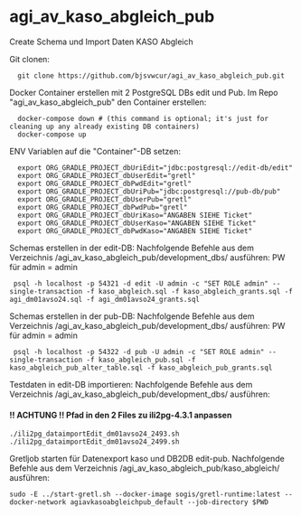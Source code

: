 # agi_av_kaso_abgleich_pub

Create Schema und Import Daten KASO Abgleich

Git clonen:
```
  git clone https://github.com/bjsvwcur/agi_av_kaso_abgleich_pub.git
```

Docker Container erstellen mit 2 PostgreSQL DBs edit und Pub.
Im Repo "agi_av_kaso_abgleich_pub" den Container erstellen: 

```
  docker-compose down # (this command is optional; it's just for cleaning up any already existing DB containers)
  docker-compose up
```

ENV Variablen auf die "Container"-DB setzen:
```
  export ORG_GRADLE_PROJECT_dbUriEdit="jdbc:postgresql://edit-db/edit"
  export ORG_GRADLE_PROJECT_dbUserEdit="gretl"
  export ORG_GRADLE_PROJECT_dbPwdEdit="gretl"
  export ORG_GRADLE_PROJECT_dbUriPub="jdbc:postgresql://pub-db/pub"
  export ORG_GRADLE_PROJECT_dbUserPub="gretl"
  export ORG_GRADLE_PROJECT_dbPwdPub="gretl"
  export ORG_GRADLE_PROJECT_dbUriKaso="ANGABEN SIEHE Ticket"
  export ORG_GRADLE_PROJECT_dbUserKaso="ANGABEN SIEHE Ticket"
  export ORG_GRADLE_PROJECT_dbPwdKaso="ANGABEN SIEHE Ticket"
```

Schemas erstellen in der edit-DB:
Nachfolgende Befehle aus dem Verzeichnis /agi_av_kaso_abgleich_pub/development_dbs/ ausführen:
PW für admin = admin
```
 psql -h localhost -p 54321 -d edit -U admin -c "SET ROLE admin" --single-transaction -f kaso_abgleich.sql -f kaso_abgleich_grants.sql -f agi_dm01avso24.sql -f agi_dm01avso24_grants.sql
```

Schemas erstellen in der pub-DB:
Nachfolgende Befehle aus dem Verzeichnis /agi_av_kaso_abgleich_pub/development_dbs/ ausführen:
PW für admin = admin
```
 psql -h localhost -p 54322 -d pub -U admin -c "SET ROLE admin" --single-transaction -f kaso_abgleich_pub.sql -f kaso_abgleich_pub_alter_table.sql -f kaso_abgleich_pub_grants.sql
```

Testdaten in edit-DB importieren:
Nachfolgende Befehle aus dem Verzeichnis /agi_av_kaso_abgleich_pub/development_dbs/ ausführen:
#### !! ACHTUNG !! Pfad in den 2 Files zu ili2pg-4.3.1 anpassen
```
./ili2pg_dataimportEdit_dm01avso24_2493.sh
./ili2pg_dataimportEdit_dm01avso24_2499.sh
```

Gretljob starten für Datenexport kaso und DB2DB edit-pub.
Nachfolgende Befehle aus dem Verzeichnis /agi_av_kaso_abgleich_pub/kaso_abgleich/ ausführen:
```
sudo -E ../start-gretl.sh --docker-image sogis/gretl-runtime:latest --docker-network agiavkasoabgleichpub_default --job-directory $PWD
```
